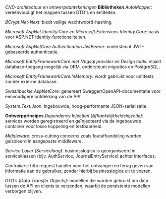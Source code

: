 
*CND-architectuur en ontwerpaantekeningen*
**Bibliotheken**
*AutoMapper:* vereenvoudigt het mappen tussen DTO's en entiteiten.

*BCrypt.Net-Next:* biedt veilige wachtwoord-hashing.

*Microsoft.AspNet.Identity.Core en Microsoft.Extensions.Identity.Core:* basis voor ASP.NET Identity-functionaliteiten.

*Microsoft.AspNetCore.Authentication.JwtBearer:* ondersteunt JWT-gebaseerde authenticatie.

*Microsoft.EntityFrameworkCore met Npgsql provider en Design tools:* maakt database-toegang mogelijk via ORM, ondersteunt migraties en PostgreSQL.

*Microsoft.EntityFrameworkCore.InMemory:* wordt gebruikt voor unittests zonder externe database.

*Swashbuckle.AspNetCore:* genereert Swagger/OpenAPI-documentatie voor eenvoudigere ontdekking van de API.

*System.Text.Json:* ingebouwde, hoog-performante JSON-serialisatie.

**Ontwerpprincipes**
*Dependency Injection (Afhankelijkheidsinjectie):* services worden geregistreerd en geïnjecteerd via de ingebouwde container voor losse koppeling en testbaarheid.

*Middleware:* cross-cutting concerns zoals foutafhandeling worden geïsoleerd in aangepaste middleware.

*Service Layer (Servicelaag):* businesslogica is georganiseerd in serviceklassen (bijv. AuthService, JournalEntryService) achter interfaces.

*Controllers:* http request handler voor het ontvangen en terug geven van informatie aan de gebruiker, zonder hierbij businesslogica uit te voeren.

*DTO’s (Data Transfer Objects):* modellen die worden gebruikt om data tussen de API en clients te verzenden, waarbij de persistente modellen verborgen blijven.
